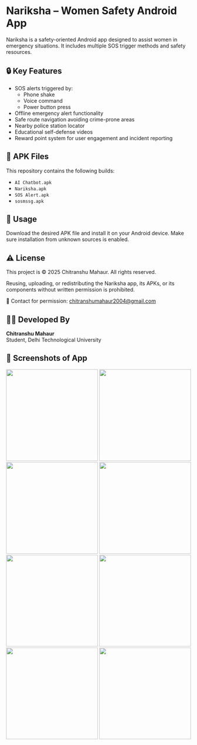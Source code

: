 # Nariksha – Women Safety Android App

Nariksha is a safety-oriented Android app designed to assist women in emergency situations. It includes multiple SOS trigger methods and safety resources.

## 🔒 Key Features

- SOS alerts triggered by:
  - Phone shake
  - Voice command
  - Power button press
- Offline emergency alert functionality
- Safe route navigation avoiding crime-prone areas
- Nearby police station locator
- Educational self-defense videos
- Reward point system for user engagement and incident reporting

## 📱 APK Files

This repository contains the following builds:
- `AI Chatbot.apk`
- `Nariksha.apk`
- `SOS Alert.apk`
- `sosmssg.apk`

## 🚀 Usage

Download the desired APK file and install it on your Android device. Make sure installation from unknown sources is enabled.

## ⚠️ License

This project is © 2025 Chitranshu Mahaur. All rights reserved.

Reusing, uploading, or redistributing the Nariksha app, its APKs, or its components without written permission is prohibited.

📧 Contact for permission: chitranshumahaur2004@gmail.com


## 👩‍💻 Developed By

**Chitranshu Mahaur**  
Student, Delhi Technological University


## 📱 Screenshots of App

<p align="center">
  <img src="https://github.com/user-attachments/assets/22a5651d-801a-4fa2-a720-b1f98d72e9e5" width="250"/>
  <img src="https://github.com/user-attachments/assets/7c818db4-1223-48ac-a62e-3d84a351831b" width="250"/>
  <img src="https://github.com/user-attachments/assets/3ba6375d-2b59-44e6-bd7c-2c82b416f977" width="250"/>
  <img src="https://github.com/user-attachments/assets/f131a215-8180-494b-9c7b-342c2b68801d" width="250"/>
  <img src="https://github.com/user-attachments/assets/e3783f37-b80b-40d7-ba6e-cea307900c12" width="250"/>
  <img src="https://github.com/user-attachments/assets/942b649a-a1ab-48cf-955f-ac631a229edb" width="250"/>
  <img src="https://github.com/user-attachments/assets/dfc00a2f-0486-4195-8e2c-1567a8070322" width="250"/>
  <img src="https://github.com/user-attachments/assets/8a2d2e94-8f90-4ae3-b7b5-cc5c53d922b5" width="250"/>
</p>

